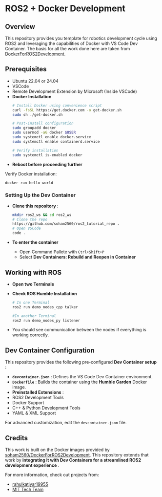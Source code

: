 
# ROS2 + Docker Development

## Overview

This repository provides you template for robotics development cycle using ROS2 and leveraging the capabilities of Docker with VS Code Dev Container. The basis for all the work done here are taken from [DockerForROS2Development](https://github.com/soham2560/DockerForROS2Development).

## Prerequisites

- Ubuntu 22.04 or 24.04
- VSCode
- Remote Development Extension by Microsoft (Inside VSCode)
- **Docker Installation**
  ```bash
  # Install Docker using convenience script
  curl -fsSL https://get.docker.com -o get-docker.sh
  sudo sh ./get-docker.sh

  # Post-install configuration
  sudo groupadd docker
  sudo usermod -aG docker $USER
  sudo systemctl enable docker.service
  sudo systemctl enable containerd.service

  # Verify installation
  sudo systemctl is-enabled docker
  ```
- **Reboot before proceeding further**

Verify Docker installation:

```bash
docker run hello-world
```

### Setting Up the Dev Container

- **Clone this repository** :

    ```bash
    mkdir ros2_ws && cd ros2_ws
    # Clone the repo
    https://github.com/soham2560/ros2_tutorial_repo .
    # Open VSCode 
    code .
    ```

- **To enter the container**
    - Open Command Pallete with `Ctrl+Shift+P`
    - Select **Dev Containers: Rebuild and Reopen in Container**


## Working with ROS

- **Open two Terminals**
- **Check ROS Humble Installation**
  ```bash
  # In one Terminal
  ros2 run demo_nodes_cpp talker
  ```

  ```bash
  #In another Terminal
  ros2 run demo_nodes_py listener
  ```
- You should see communication between the nodes if everything is working correctly.

## Dev Container Configuration

This repository provides the following pre-configured  **Dev Container setup** :

* **`devcontainer.json`** : Defines the VS Code Dev Container environment.
* **`Dockerfile`** : Builds the container using the **Humble Garden** Docker image.
* **Preinstalled Extensions** :
* ROS2 Development Tools
* Docker Support
* C++ & Python Development Tools
* YAML & XML Support

For advanced customization, edit the `devcontainer.json` file.


## Credits

This work is built on the Docker images provided by [soham2560/DockerForROS2Development](https://github.com/soham2560/DockerForROS2Development). This repository extends that work by  **integrating it with Dev Containers for a streamlined ROS2 development experience** .

For more information, check out projects from:

* [rahulkatiyar19955](https://www.rahulkatiyar.com/)
* [MIT Tech Team](https://github.com/mittechteam)
